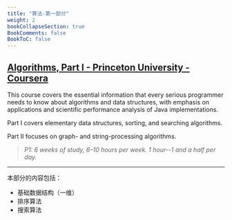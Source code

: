 ```yaml
---
title: "算法-第一部分"
weight: 2
bookCollapseSection: true
BookComments: false
BookToC: false
---
```


## [Algorithms, Part I - Princeton University - Coursera](https://www.coursera.org/learn/algorithms-part1/home/info)

This course covers the essential information that every serious programmer needs to know about algorithms and data structures, with emphasis on applications and scientific performance analysis of Java implementations.

Part I covers elementary data structures, sorting, and searching algorithms.

Part II focuses on graph- and string-processing algorithms.

> *P1: 6 weeks of study, 6–10 hours per week. 1 hour--1 and  a half per day.*

---

本部分的内容包括：

- 基础数据结构（一维）
- 排序算法
- 搜索算法

